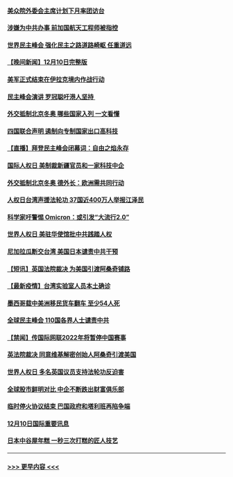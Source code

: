 #### [美众院外委会主席计划下月率团访台](../pages/prog202/a103291058.md?t=12111550) 
#### [涉嫌为中共办事 前加国航天工程师被指控](../pages/prog202/a103290778.md?t=12111550) 
#### [世界民主峰会 强化民主之路道路崎岖 任重道远](../pages/prog202/a103290944.md?t=12111550) 
#### [【晚间新闻】12月10日完整版](../pages/prog202/a103290928.md?t=12111550) 
#### [美军正式结束在伊拉克境内作战行动](../pages/prog202/a103290595.md?t=12111550) 
#### [民主峰会演讲 罗冠聪吁港人坚持 ](../pages/prog202/a103290755.md?t=12111550) 
#### [外交抵制北京冬奥 哪些国家入列 一文看懂](../pages/prog202/a103290878.md?t=12111550) 
#### [四国联合声明 遏制向专制国家出口高科技](../pages/prog202/a103290591.md?t=12111550) 
#### [【直播】拜登民主峰会闭幕词：自由之焰永存](../pages/prog202/a103290832.md?t=12111550) 
#### [国际人权日 美制裁新疆官员和一家科技中企](../pages/prog202/a103290400.md?t=12111550) 
#### [外交抵制北京冬奥 德外长：欧洲需共同行动](../pages/prog202/a103290294.md?t=12111550) 
#### [人权日台湾声援法轮功 37国近400万人举报江泽民](../pages/prog202/a103290296.md?t=12111550) 
#### [科学家吁警惕 Omicron：或引发“大流行2.0”](../pages/prog202/a103289178.md?t=12111550) 
#### [世界人权日 美驻华使馆批中共践踏人权](../pages/prog202/a103290363.md?t=12111550) 
#### [尼加拉瓜断交台湾 美国日本谴责中共干预](../pages/prog202/a103290292.md?t=12111550) 
#### [【短讯】英国法院裁决 为美国引渡阿桑奇铺路](../pages/prog202/a103290370.md?t=12111550) 
#### [【最新疫情】台湾实验室人员本土确诊](../pages/prog202/a103290372.md?t=12111550) 
#### [墨西哥载中美洲移民货车翻车 至少54人死](../pages/prog202/a103290365.md?t=12111550) 
#### [全球民主峰会 110国各界人士谴责中共](../pages/prog202/a103290337.md?t=12111550) 
#### [【禁闻】传国际网联2022年将暂停中国赛事](../pages/prog202/a103290284.md?t=12111550) 
#### [英法院裁决 同意维基解密创始人阿桑奇引渡美国](../pages/prog202/a103290237.md?t=12111550) 
#### [世界人权日 多名英国议员支持法轮功反迫害](../pages/prog202/a103290276.md?t=12111550) 
#### [全球股市鲜明对比 中企不断跌出财富俱乐部](../pages/prog202/a103290224.md?t=12111550) 
#### [临时停火协议结束 巴国政府和塔利班再陷争端](../pages/prog202/a103290138.md?t=12111550) 
#### [12月10日国际重要讯息](../pages/prog202/a103290078.md?t=12111550) 
#### [日本中谷屋年糕 一秒三次打糕的匠人技艺](../pages/prog202/a103290018.md?t=12111550) 

----
#### [ >>> 更早内容 <<< ](../indexes/prog202-earlier.md)
